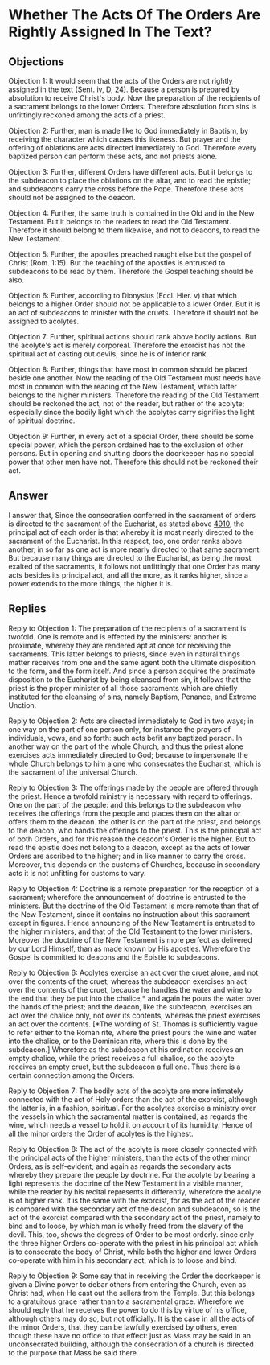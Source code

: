 # Whether The Acts Of The Orders Are Rightly Assigned In The Text?

## Objections

Objection 1: It would seem that the acts of the Orders are not rightly assigned in the text (Sent. iv, D, 24). Because a person is prepared by absolution to receive Christ's body. Now the preparation of the recipients of a sacrament belongs to the lower Orders. Therefore absolution from sins is unfittingly reckoned among the acts of a priest.

Objection 2: Further, man is made like to God immediately in Baptism, by receiving the character which causes this likeness. But prayer and the offering of oblations are acts directed immediately to God. Therefore every baptized person can perform these acts, and not priests alone.

Objection 3: Further, different Orders have different acts. But it belongs to the subdeacon to place the oblations on the altar, and to read the epistle; and subdeacons carry the cross before the Pope. Therefore these acts should not be assigned to the deacon.

Objection 4: Further, the same truth is contained in the Old and in the New Testament. But it belongs to the readers to read the Old Testament. Therefore it should belong to them likewise, and not to deacons, to read the New Testament.

Objection 5: Further, the apostles preached naught else but the gospel of Christ (Rom. 1:15). But the teaching of the apostles is entrusted to subdeacons to be read by them. Therefore the Gospel teaching should be also.

Objection 6: Further, according to Dionysius (Eccl. Hier. v) that which belongs to a higher Order should not be applicable to a lower Order. But it is an act of subdeacons to minister with the cruets. Therefore it should not be assigned to acolytes.

Objection 7: Further, spiritual actions should rank above bodily actions. But the acolyte's act is merely corporeal. Therefore the exorcist has not the spiritual act of casting out devils, since he is of inferior rank.

Objection 8: Further, things that have most in common should be placed beside one another. Now the reading of the Old Testament must needs have most in common with the reading of the New Testament, which latter belongs to the higher ministers. Therefore the reading of the Old Testament should be reckoned the act, not of the reader, but rather of the acolyte; especially since the bodily light which the acolytes carry signifies the light of spiritual doctrine.

Objection 9: Further, in every act of a special Order, there should be some special power, which the person ordained has to the exclusion of other persons. But in opening and shutting doors the doorkeeper has no special power that other men have not. Therefore this should not be reckoned their act.

## Answer



I answer that, Since the consecration conferred in the sacrament of orders is directed to the sacrament of the Eucharist, as stated above [4910](A[2]), the principal act of each order is that whereby it is most nearly directed to the sacrament of the Eucharist. In this respect, too, one order ranks above another, in so far as one act is more nearly directed to that same sacrament. But because many things are directed to the Eucharist, as being the most exalted of the sacraments, it follows not unfittingly that one Order has many acts besides its principal act, and all the more, as it ranks higher, since a power extends to the more things, the higher it is.

## Replies

Reply to Objection 1: The preparation of the recipients of a sacrament is twofold. One is remote and is effected by the ministers: another is proximate, whereby they are rendered apt at once for receiving the sacraments. This latter belongs to priests, since even in natural things matter receives from one and the same agent both the ultimate disposition to the form, and the form itself. And since a person acquires the proximate disposition to the Eucharist by being cleansed from sin, it follows that the priest is the proper minister of all those sacraments which are chiefly instituted for the cleansing of sins, namely Baptism, Penance, and Extreme Unction.

Reply to Objection 2: Acts are directed immediately to God in two ways; in one way on the part of one person only, for instance the prayers of individuals, vows, and so forth: such acts befit any baptized person. In another way on the part of the whole Church, and thus the priest alone exercises acts immediately directed to God; because to impersonate the whole Church belongs to him alone who consecrates the Eucharist, which is the sacrament of the universal Church.

Reply to Objection 3: The offerings made by the people are offered through the priest. Hence a twofold ministry is necessary with regard to offerings. One on the part of the people: and this belongs to the subdeacon who receives the offerings from the people and places them on the altar or offers them to the deacon. the other is on the part of the priest, and belongs to the deacon, who hands the offerings to the priest. This is the principal act of both Orders, and for this reason the deacon's Order is the higher. But to read the epistle does not belong to a deacon, except as the acts of lower Orders are ascribed to the higher; and in like manner to carry the cross. Moreover, this depends on the customs of Churches, because in secondary acts it is not unfitting for customs to vary.

Reply to Objection 4: Doctrine is a remote preparation for the reception of a sacrament; wherefore the announcement of doctrine is entrusted to the ministers. But the doctrine of the Old Testament is more remote than that of the New Testament, since it contains no instruction about this sacrament except in figures. Hence announcing of the New Testament is entrusted to the higher ministers, and that of the Old Testament to the lower ministers. Moreover the doctrine of the New Testament is more perfect as delivered by our Lord Himself, than as made known by His apostles. Wherefore the Gospel is committed to deacons and the Epistle to subdeacons.

Reply to Objection 6: Acolytes exercise an act over the cruet alone, and not over the contents of the cruet; whereas the subdeacon exercises an act over the contents of the cruet, because he handles the water and wine to the end that they be put into the chalice,* and again he pours the water over the hands of the priest; and the deacon, like the subdeacon, exercises an act over the chalice only, not over its contents, whereas the priest exercises an act over the contents. [*The wording of St. Thomas is sufficiently vague to refer either to the Roman rite, where the priest pours the wine and water into the chalice, or to the Dominican rite, where this is done by the subdeacon.] Wherefore as the subdeacon at his ordination receives an empty chalice, while the priest receives a full chalice, so the acolyte receives an empty cruet, but the subdeacon a full one. Thus there is a certain connection among the Orders.

Reply to Objection 7: The bodily acts of the acolyte are more intimately connected with the act of Holy orders than the act of the exorcist, although the latter is, in a fashion, spiritual. For the acolytes exercise a ministry over the vessels in which the sacramental matter is contained, as regards the wine, which needs a vessel to hold it on account of its humidity. Hence of all the minor orders the Order of acolytes is the highest.

Reply to Objection 8: The act of the acolyte is more closely connected with the principal acts of the higher ministers, than the acts of the other minor Orders, as is self-evident; and again as regards the secondary acts whereby they prepare the people by doctrine. For the acolyte by bearing a light represents the doctrine of the New Testament in a visible manner, while the reader by his recital represents it differently, wherefore the acolyte is of higher rank. It is the same with the exorcist, for as the act of the reader is compared with the secondary act of the deacon and subdeacon, so is the act of the exorcist compared with the secondary act of the priest, namely to bind and to loose, by which man is wholly freed from the slavery of the devil. This, too, shows the degrees of Order to be most orderly. since only the three higher Orders co-operate with the priest in his principal act which is to consecrate the body of Christ, while both the higher and lower Orders co-operate with him in his secondary act, which is to loose and bind.

Reply to Objection 9: Some say that in receiving the Order the doorkeeper is given a Divine power to debar others from entering the Church, even as Christ had, when He cast out the sellers from the Temple. But this belongs to a gratuitous grace rather than to a sacramental grace. Wherefore we should reply that he receives the power to do this by virtue of his office, although others may do so, but not officially. It is the case in all the acts of the minor Orders, that they can be lawfully exercised by others, even though these have no office to that effect: just as Mass may be said in an unconsecrated building, although the consecration of a church is directed to the purpose that Mass be said there.